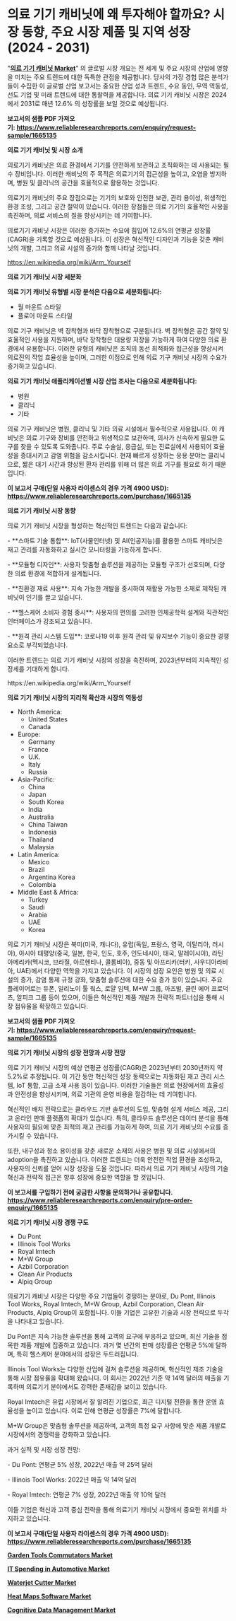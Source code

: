 <p><h1>의료 기기 캐비닛에 왜 투자해야 할까요? 시장 동향, 주요 시장 제품 및 지역 성장 (2024 - 2031)</h1></p><p>"<strong><a href="https://www.reliableresearchreports.com/medical-instrument-cabinets-r1665135">의료 기기 캐비닛 Market</a></strong>" 의 글로벌 시장 개요는 전 세계 및 주요 시장의 산업에 영향을 미치는 주요 트렌드에 대한 독특한 관점을 제공합니다. 당사의 가장 경험 많은 분석가들이 수집한 이 글로벌 산업 보고서는 중요한 산업 성과 트렌드, 수요 동인, 무역 역동성, 선도 기업 및 미래 트렌드에 대한 통찰력을 제공합니다. 의료 기기 캐비닛 시장은 2024에서 2031로 매년 12.6% 의 성장률을 보일 것으로 예상됩니다.</p>
<p><strong>보고서의 샘플 PDF 가져오기:&nbsp;<a href="https://www.reliableresearchreports.com/enquiry/request-sample/1665135">https://www.reliableresearchreports.com/enquiry/request-sample/1665135</a></strong></p>
<p><strong>의료 기기 캐비닛 및 시장 소개</strong></p>
<p><p>의료기기 캐비닛은 의료 환경에서 기기를 안전하게 보관하고 조직화하는 데 사용되는 필수 장비입니다. 이러한 캐비닛의 주 목적은 의료기기의 접근성을 높이고, 오염을 방지하며, 병원 및 클리닉의 공간을 효율적으로 활용하는 것입니다. </p><p>의료기기 캐비닛의 주요 장점으로는 기기의 보호와 안전한 보관, 관리 용이성, 위생적인 환경 조성, 그리고 공간 절약이 있습니다. 이러한 장점들은 의료 기기의 효율적인 사용을 촉진하며, 의료 서비스의 질을 향상시키는 데 기여합니다. </p><p>의료기기 캐비닛 시장은 이러한 증가하는 수요에 힘입어 12.6%의 연평균 성장률(CAGR)을 기록할 것으로 예상됩니다. 이 성장은 혁신적인 디자인과 기능을 갖춘 캐비닛의 개발, 그리고 의료 시설의 증가와 함께 나타날 것입니다.</p></p>
<p><a href="https://en.wikipedia.org/wiki/Arm_Yourself">https://en.wikipedia.org/wiki/Arm_Yourself</a></p>
<p><strong>의료 기기 캐비닛 시장 세분화</strong></p>
<p><strong>의료 기기 캐비닛 유형별 시장 분석은 다음으로 세분화됩니다:</strong></p>
<p><ul><li>월 마운트 스타일</li><li>플로어 마운트 스타일</li></ul></p>
<p><p>의료 기구 캐비닛은 벽 장착형과 바닥 장착형으로 구분됩니다. 벽 장착형은 공간 절약 및 효율적인 사용을 지원하며, 바닥 장착형은 대용량 저장을 가능하게 하여 다양한 의료 환경에서 유용합니다. 이러한 유형의 캐비닛은 조직의 동선 최적화와 접근성을 향상시켜 의료진의 작업 효율성을 높이며, 그러한 이점으로 인해 의료 기구 캐비닛 시장의 수요가 증가하고 있습니다.</p></p>
<p><strong>의료 기기 캐비닛 애플리케이션별 시장 산업 조사는 다음으로 세분화됩니다:</strong></p>
<p><ul><li>병원</li><li>클리닉</li><li>기타</li></ul></p>
<p><p>의료 기구 캐비닛은 병원, 클리닉 및 기타 의료 시설에서 필수적으로 사용됩니다. 이 캐비닛은 의료 기구와 장비를 안전하고 위생적으로 보관하며, 의사가 신속하게 필요한 도구를 찾을 수 있도록 도와줍니다. 주로 수술실, 응급실, 또는 진료실에서 사용되어 효율성을 증대시키고 감염 위험을 감소시킵니다. 현재 빠르게 성장하는 응용 분야는 클리닉으로, 짧은 대기 시간과 향상된 환자 관리를 위해 더 많은 의료 기구를 필요로 하기 때문입니다.</p></p>
<p><strong>이 보고서 구매(단일 사용자 라이센스의 경우 가격 4900 USD): <a href="https://www.reliableresearchreports.com/purchase/1665135">https://www.reliableresearchreports.com/purchase/1665135</a></strong></p>
<p><strong>의료 기기 캐비닛 시장 동향</strong></p>
<p><p>의료 기기 캐비닛 시장을 형성하는 혁신적인 트렌드는 다음과 같습니다:</p><p>- **스마트 기술 통합**: IoT(사물인터넷) 및 AI(인공지능)를 활용한 스마트 캐비닛은 재고 관리를 자동화하고 실시간 모니터링을 가능하게 합니다.  </p><p>- **모듈형 디자인**: 사용자 맞춤형 솔루션을 제공하는 모듈형 구조가 선호되며, 다양한 의료 환경에 적합하게 설계됩니다.  </p><p>- **친환경 재료 사용**: 지속 가능한 개발을 중시하여 재활용 가능한 소재로 제작된 캐비닛이 인기를 끌고 있습니다.  </p><p>- **헬스케어 소비자 경험 중시**: 사용자의 편의를 고려한 인체공학적 설계와 직관적인 인터페이스가 강조되고 있습니다.  </p><p>- **원격 관리 시스템 도입**: 코로나19 이후 원격 관리 및 유지보수 기능이 중요한 경쟁 요소로 부각되었습니다.  </p><p>이러한 트렌드는 의료 기기 캐비닛 시장의 성장을 촉진하며, 2023년부터의 지속적인 성장세를 기대하게 합니다.</p></p>
<p>https://en.wikipedia.org/wiki/Arm_Yourself</p>
<p><strong>의료 기기 캐비닛 시장의 지리적 확산과 시장의 역동성</strong></p>
<p><ul>
    <li>
        North America:
        <ul>
            <li>United States</li>
            <li>Canada</li>
        </ul>
    </li>
    <li>
        Europe:
        <ul>
            <li>Germany</li>
            <li>France</li>
            <li>U.K.</li>
            <li>Italy</li>
            <li>Russia</li>
        </ul>
    </li>
    <li>
        Asia-Pacific:
        <ul>
            <li>China</li>
            <li>Japan</li>
            <li>South Korea</li>
            <li>India</li>
            <li>Australia</li>
            <li>China Taiwan</li>
            <li>Indonesia</li>
            <li>Thailand</li>
            <li>Malaysia</li>
        </ul>
    </li>
    <li>
        Latin America:
        <ul>
            <li>Mexico</li>
            <li>Brazil</li>
            <li>Argentina Korea</li>
            <li>Colombia</li>
        </ul>
    </li>
    <li>
        Middle East & Africa:
        <ul>
            <li>Turkey</li>
            <li>Saudi</li>
            <li>Arabia</li>
            <li>UAE</li>
            <li>Korea</li>
        </ul>
    </li>
    </ul></p>
<p><p>의료 기기 캐비닛 시장은 북미(미국, 캐나다), 유럽(독일, 프랑스, 영국, 이탈리아, 러시아), 아시아 태평양(중국, 일본, 한국, 인도, 호주, 인도네시아, 태국, 말레이시아), 라틴 아메리카(멕시코, 브라질, 아르헨티나, 콜롬비아), 중동 및 아프리카(터키, 사우디아라비아, UAE)에서 다양한 역학을 가지고 있습니다. 이 시장의 성장 요인은 병원 및 의료 시설의 증가, 감염 통제 규정 강화, 맞춤형 솔루션에 대한 수요 증가 등이 있습니다. 주요 플레이어로는 듀폰, 일리노이 툴 웍스, 로얄 임텍, M+W 그룹, 아즈빌, 클린 에어 프로덕츠, 알피크 그룹 등이 있으며, 이들은 혁신적인 제품 개발과 전략적 파트너십을 통해 시장 점유율을 확장하고 있습니다.</p></p>
<p><strong>보고서의 샘플 PDF 가져오기:&nbsp;<a href="https://www.reliableresearchreports.com/enquiry/request-sample/1665135">https://www.reliableresearchreports.com/enquiry/request-sample/1665135</a></strong></p>
<p><strong>의료 기기 캐비닛 시장의 성장 전망과 시장 전망</strong></p>
<p><p>의료 기기 캐비닛 시장의 예상 연평균 성장률(CAGR)은 2023년부터 2030년까지 약 5.2%로 추정됩니다. 이 기간 동안 혁신적인 성장 동력으로는 자동화된 재고 관리 시스템, IoT 통합, 고급 소재 사용 등이 있습니다. 이러한 기술들은 의료 현장에서의 효율성과 안전성을 향상시키며, 의료 기관의 운영 비용을 절감하는 데 기여합니다.</p><p>혁신적인 배치 전략으로는 클라우드 기반 솔루션의 도입, 맞춤형 설계 서비스 제공, 그리고 온라인 판매 플랫폼의 확대가 있습니다. 특히, 클라우드 솔루션은 데이터 분석을 통해 사용자의 필요에 맞춘 최적의 재고 관리를 가능하게 하여, 의료 기기 캐비닛의 수요를 증가시킬 수 있습니다.</p><p>또한, 내구성과 청소 용이성을 갖춘 새로운 소재의 사용은 병원 및 의료 시설에서의 adoption을 촉진하고 있습니다. 이러한 트렌드는 더욱 안전한 작업 환경을 조성하고, 사용자의 신뢰를 얻어 시장 성장을 도울 것입니다. 따라서 의료 기기 캐비닛 시장의 기술 혁신과 전략적 접근은 향후 성장에 중요한 역할을 할 것입니다.</p></p>
<p><strong>이 보고서를 구입하기 전에 궁금한 사항을 문의하거나 공유합니다. <a href="https://www.reliableresearchreports.com/enquiry/pre-order-enquiry/1665135">https://www.reliableresearchreports.com/enquiry/pre-order-enquiry/1665135</a></strong></p>
<p><strong>의료 기기 캐비닛 시장 경쟁 구도</strong></p>
<p><ul><li>Du Pont</li><li>Illinois Tool Works</li><li>Royal Imtech</li><li>M+W Group</li><li>Azbil Corporation</li><li>Clean Air Products</li><li>Alpiq Group</li></ul></p>
<p><p>의료기기 캐비닛 시장은 다양한 주요 기업들이 경쟁하는 분야로, Du Pont, Illinois Tool Works, Royal Imtech, M+W Group, Azbil Corporation, Clean Air Products, Alpiq Group이 포함됩니다. 이들 기업은 고유한 기술과 시장 전략으로 두각을 나타내고 있습니다.</p><p>Du Pont은 지속 가능한 솔루션을 통해 고객의 요구에 부응하고 있으며, 최신 기술을 접목한 제품 개발에 집중하고 있습니다. 과거 몇 년간의 판매 성장률은 연평균 5%에 달하며, 특히 헬스케어 분야에서의 성장은 두드러집니다.</p><p>Illinois Tool Works는 다양한 산업에 걸쳐 솔루션을 제공하며, 혁신적인 제조 기술을 통해 시장 점유율을 확대해 왔습니다. 이 회사는 2022년 기준 약 14억 달러의 매출을 기록하며 의료기기 분야에서도 강력한 존재감을 보이고 있습니다.</p><p>Royal Imtech은 유럽 시장에서 잘 알려진 기업으로, 최근 디지털 전환을 통한 운영 효율성을 높이고 있습니다. 이로 인해 연평균 성장률은 7%에 달합니다.</p><p>M+W Group은 맞춤형 솔루션을 제공하며, 고객의 특정 요구 사항에 맞춘 제품 개발로 시장에서의 경쟁력을 강화하고 있습니다.</p><p>과거 실적 및 시장 성장 전망:</p><p>- Du Pont: 연평균 5% 성장, 2022년 매출 약 25억 달러</p><p>- Illinois Tool Works: 2022년 매출 약 14억 달러</p><p>- Royal Imtech: 연평균 7% 성장, 2022년 매출 약 10억 달러</p><p>이들 기업은 혁신과 고객 중심 전략을 통해 의료기기 캐비닛 시장에서 중요한 위치를 차지하고 있습니다.</p></p>
<p><strong>이 보고서 구매(단일 사용자 라이센스의 경우 가격 4900 USD): <a href="https://www.reliableresearchreports.com/purchase/1665135">https://www.reliableresearchreports.com/purchase/1665135</a></strong></p>
<p><strong><p><a href="https://medium.com/@ambushal/garden-tools-commutators-market-evolution-global-trends-and-regional-dynamics-2024-2031-2d06af652070?postPublishedType=repub">Garden Tools Commutators Market</a></p><p><a href="https://issuu.com/reportprime-2/docs/it-spending-in-automotive-market-si_83a12d2b76e46a">IT Spending in Automotive Market</a></p><p><a href="https://www.linkedin.com/pulse/waterjet-cutter-market-investigation-industry-evolution-forecast-c4x2f?trackingId=Aw9CmBnXTy6c8ilrPkOF9Q%3D%3D">Waterjet Cutter Market</a></p><p><a href="https://issuu.com/reportprime-2/docs/heat-maps-software-market-size-2030_abbd0ad398e484">Heat Maps Software Market</a></p><p><a href="https://www.linkedin.com/pulse/driving-factors-behind-cognitive-data-management-market-vqepe?trackingId=RiaWtJsoRBykctvhO9hUuQ%3D%3D">Cognitive Data Management Market</a></p></strong></p>
<p></p>
